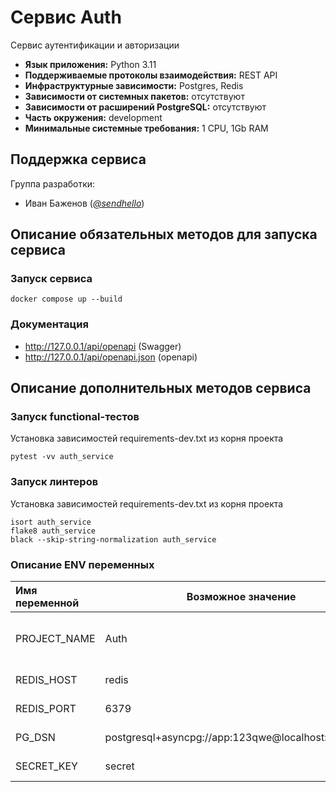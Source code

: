 # Сервис Auth

Сервис аутентификации и авторизации

* **Язык приложения:** Python 3.11
* **Поддерживаемые протоколы взаимодействия:** REST API
* **Инфраструктурные зависимости:** Postgres, Redis
* **Зависимости от системных пакетов:** отсутствуют
* **Зависимости от расширений PostgreSQL:** отсутствуют
* **Часть окружения:** development
* **Минимальные системные требования:** 1 CPU, 1Gb RAM

## Поддержка сервиса

Группа разработки:

* Иван Баженов (*[@sendhello](https://www.google.com)*)

## Описание обязательных методов для запуска сервиса

### Запуск сервиса
```commandline
docker compose up --build
```

### Документация
* http://127.0.0.1/api/openapi (Swagger)
* http://127.0.0.1/api/openapi.json (openapi)

## Описание дополнительных методов сервиса

### Запуск functional-тестов
Установка зависимостей requirements-dev.txt из корня проекта

```commandline
pytest -vv auth_service
```

### Запуск линтеров
Установка зависимостей requirements-dev.txt из корня проекта

```commandline
isort auth_service
flake8 auth_service
black --skip-string-normalization auth_service
```

### Описание ENV переменных

| Имя переменной | Возможное значение                                  | Описание                                  |
|:---------------|-----------------------------------------------------|:------------------------------------------|
| PROJECT_NAME   | Auth                                                | Название сервиса (отображается в Swagger) |
| REDIS_HOST     | redis                                               | Имя сервера Redis                         |
| REDIS_PORT     | 6379                                                | Порт сервера Redis                        |
| PG_DSN         | postgresql+asyncpg://app:123qwe@localhost:5433/auth | Путь к БД Postgres                        |
| SECRET_KEY     | secret                                              | Секретный ключ                            |
